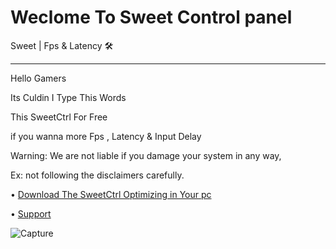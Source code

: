 # Weclome To Sweet Control panel
Sweet | Fps &amp; Latency 🛠
---------------------------- -
Hello Gamers

Its Culdin I Type This Words 

This SweetCtrl For Free

if you wanna more Fps , Latency & Input Delay

Warning: 
We are not liable if you damage your system in any way,

Ex: not following the disclaimers carefully.

• [Download The SweetCtrl Optimizing in Your pc](https://github.com/Cudlin/SweetCtrl/releases/latest/download/SweetCtrl.bat)

• [Support](https://discord.gg/rYxw4Fxsrb)

![Capture](https://user-images.githubusercontent.com/104656809/183545915-059a152b-006e-4d61-a629-d7e72a491e84.PNG)
